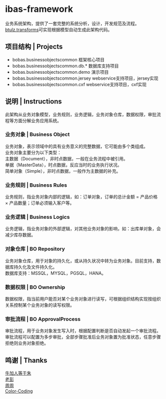 # ibas-framework
业务系统架构，提供了一套完整的系统分析，设计，开发规范及流程。<br>
[btulz.transforms](https://github.com/color-coding/btulz.transforms "业务系统工具")可实现根据模型自动生成此架构代码。<br>

## 项目结构 | Projects
* bobas.businessobjectscommon           框架核心项目
* bobas.businessobjectscommon.db.*      数据库支持项目
* bobas.businessobjectscommon.demo      演示项目
* bobas.businessobjectscommon.jersey    webservice支持项目，jersey实现
* bobas.businessobjectscommon.cxf       webservice支持项目，cxf实现

## 说明 | Instructions
此架构从业务对象模型，业务规则，业务逻辑，业务对象仓库，数据权限，审批流程等方面分解业务应用系统。<br>

### 业务对象 | Business Object
业务对象，表示领域中的具有业务意义的完整数据，它可能由多个类组成。<br>
业务对象主要分为以下类型：<br>
主数据（Document），非时点数据，一般在业务流程中被引用。<br>
单据（MasterData），时点数据，反应当时的业务执行状况。<br>
简单对象（Simple），非时点数据，一般作为主数据的补充。<br>

### 业务规则 | Business Rules
业务规则，指业务对象内部的逻辑，如：订单对象，订单的总计金额 = 产品价格 × 产品数量；订单必须输入客户等。<br>

### 业务逻辑 | Business Logics
业务逻辑，指业务对象的外部逻辑，对其他业务对象的影响，如：出库单对象，会减少库存数据。<br>

### 对象仓库 | BO Repository
业务对象仓库，用于对象的持久化，或从持久状况中转为业务对象。目前支持，数据库持久化及文件持久化。<br>
数据库支持：MSSQL，MYSQL，PGSQL，HANA。<br>

### 数据权限 | BO Ownership
数据权限，指当前用户能否对某个业务对象进行读写，可根据组织结构实现按组织关系控制某个业务对象的读写权限。<br>

### 审批流程 | BO ApprovalProcess
审批流程，用于业务对象发生写入时，根据配置判断是否自动发起一个审批流程。<br>
审批流程可以配置为多步审批，全部步骤批准后业务对象置为批准状态，任意步骤拒绝则业务对象拒绝。<br>

## 鸣谢 | Thanks
[牛加人等于朱](http://baike.baidu.com/view/1769.htm "NiurenZhu")<br>
[老彭](http://baike.baidu.com/view/1828.htm "three-stones")<br>
[周周](http://baike.baidu.com/view/1751.htm "neilzhou0309")<br>
[Color-Coding](http://colorcoding.org/ "咔啦工作室")<br>

